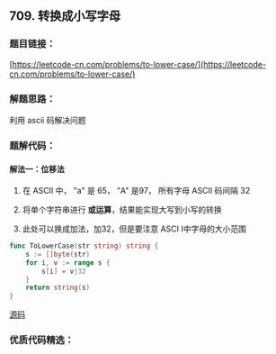 ## 709. 转换成小写字母

### 题目链接：

[https://leetcode-cn.com/problems/to-lower-case/](https://leetcode-cn.com/problems/to-lower-case/)

### 解题思路：

利用 ascii 码解决问题

### 题解代码：

#### 解法一：位移法

1. 在 ASCII 中， ”a" 是 65， ”A" 是97， 所有字母 ASCII 码间隔 32

2. 将单个字符串进行 **或运算**，结果能实现大写到小写的转换
3. 此处可以换成加法，加32，但是要注意 ASCI I中字母的大小范围

```go
func ToLowerCase(str string) string {
	s := []byte(str)
	for i, v := range s {
		s[i] = v|32
	}
	return string(s)
}
```

[源码](to_lower_case.go)

### 优质代码精选：





